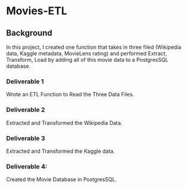 # Movies-ETL

## Background
In this project, I created one function that takes in three filed (Wikipedia data, Kaggle metadata, MovieLens rating) and performed Extract, Transform, Load by adding all of this movie data to a PostgresSQL database. 

### Deliverable 1
Wrote an ETL Function to Read the Three Data Files.

### Deliverable 2
Extracted and Transformed the Wikipedia Data.

### Deliverable 3 
Extracted and Transformed the Kaggle data.

### Deliverable 4:
Created the Movie Database in PostgresSQL.

